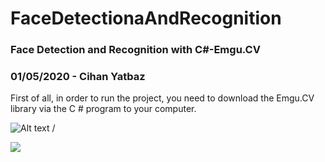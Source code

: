 # FaceDetectionaAndRecognition
### Face Detection and Recognition with C#-Emgu.CV


### 01/05/2020 - Cihan Yatbaz


First of all, in order to run the project, you need to download the Emgu.CV library via the C # program to your computer.


![Alt text](FaceDetection_Recognition.gif) / 

![](FaceDetection_Recognition.gif)
